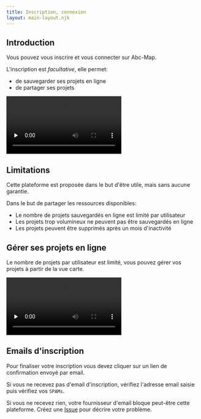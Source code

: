 ```yaml
---
title: Inscription, connexion
layout: main-layout.njk
---
```


## Introduction

Vous pouvez vous inscrire et vous connecter sur Abc-Map.

L'inscription est _facultative_, elle permet:

- de sauvegarder ses projets en ligne
- de partager ses projets

<video controls src="../assets/register.mp4" preload="none"></video>

## Limitations

Cette plateforme est proposée dans le but d'être utile, mais sans aucune garantie.

Dans le but de partager les ressources disponibles:

- Le nombre de projets sauvegardés en ligne est limité par utilisateur
- Les projets trop volumineux ne peuvent pas être sauvegardés en ligne
- Les projets peuvent être supprimés après un mois d'inactivité

## Gérer ses projets en ligne

Le nombre de projets par utilisateur est limité, vous pouvez gérer vos projets à partir de la vue carte.

<video controls src="../assets/manage-remote-projects.mp4" preload="none"></video>

## Emails d'inscription

Pour finaliser votre inscription vous devez cliquer sur un lien de confirmation envoyé par email.

Si vous ne recevez pas d'email d'inscription, vérifiez l'adresse email saisie puis vérifiez vos `SPAMs`.

Si vous ne recevez rien, votre fournisseur d'email bloque peut-être cette plateforme.
Créez une <a href="https://gitlab.com/abc-map/abc-map/-/issues" target="_blank">Issue</a> pour décrire votre problème.
